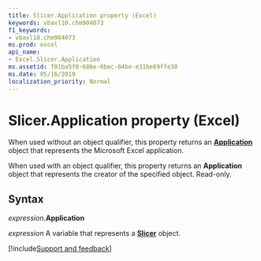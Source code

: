 ```yaml
---
title: Slicer.Application property (Excel)
keywords: vbaxl10.chm904073
f1_keywords:
- vbaxl10.chm904073
ms.prod: excel
api_name:
- Excel.Slicer.Application
ms.assetid: f01ba5f0-686e-6bec-04be-e31be69ffe38
ms.date: 05/16/2019
localization_priority: Normal
---
```



# Slicer.Application property (Excel)

When used without an object qualifier, this property returns an **[Application](Excel.Application(object).md)** object that represents the Microsoft Excel application. 

When used with an object qualifier, this property returns an **Application** object that represents the creator of the specified object. Read-only.


## Syntax

_expression_.**Application**

_expression_ A variable that represents a **[Slicer](Excel.Slicer.md)** object.




[!include[Support and feedback](~/includes/feedback-boilerplate.md)]